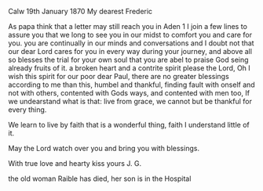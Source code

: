  Calw 19th January 1870
My dearest Frederic

As papa think that a letter may still reach you in Aden <Suez>1 I join a few lines to assure you that we long to see you in our midst to comfort you and care for you. you are continually in our minds and conversations and I doubt not that our dear Lord cares for you in every way during your journey, and above all so blesses the trial for your own soul that you are abel to praise God seing already fruits of it. a broken heart and a contrite spirit please the Lord, Oh I wish this spirit for our poor dear Paul, there are no greater blessings according to me than this, humbel and thankful, finding fault with onself and not with others, contented with Gods ways, and contented with men too, If we undearstand what is that: live from grace, we cannot but be thankful for every thing.

We learn to live by faith that is a wonderful thing, faith I understand little of it.

May the Lord watch over you and bring you with blessings.

With true love and hearty kiss
 yours J. G.

the old woman Raible has died, her son is in the Hospital

